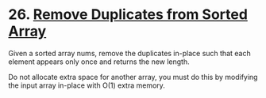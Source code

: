 # 26. [Remove Duplicates from Sorted Array](https://leetcode.com/problems/remove-duplicates-from-sorted-array/)

Given a sorted array nums, remove the duplicates in-place such that each element appears only once and returns the new length.

Do not allocate extra space for another array, you must do this by modifying the input array in-place with O(1) extra memory.